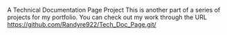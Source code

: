 A Technical Documentation Page Project
This is another part of a series of projects for my portfolio.
You can check out my work through the URL
https://github.com/Randyre922/Tech_Doc_Page.git/
